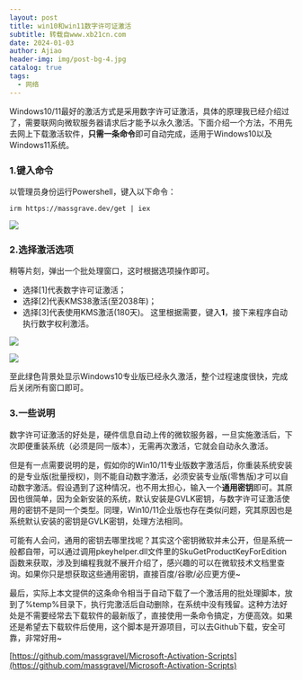 ```yaml
---
layout: post
title: win10和win11数字许可证激活
subtitle: 转载自www.xb21cn.com
date: 2024-01-03
author: Ajiao
header-img: img/post-bg-4.jpg
catalog: true
tags:
  - 网络
---
```

Windows10/11最好的激活方式是采用数字许可证激活，具体的原理我已经介绍过了，需要联网向微软服务器请求后才能予以永久激活。下面介绍一个方法，不用先去网上下载激活软件，**只需一条命令**即可自动完成，适用于Windows10以及Windows11系统。

### 1.键入命令

以管理员身份运行Powershell，键入以下命令：

`irm https://massgrave.dev/get | iex`

[![](https://www.xb21cn.com/wp-content/uploads/2022/12/%E5%BE%AE%E4%BF%A1%E5%9B%BE%E7%89%87_20221205091033.png)](https://www.xb21cn.com/wp-content/uploads/2022/12/%E5%BE%AE%E4%BF%A1%E5%9B%BE%E7%89%87_20221205091033.png)

### 2.选择激活选项

稍等片刻，弹出一个批处理窗口，这时根据选项操作即可。
- 选择[1]代表数字许可证激活；
- 选择[2]代表KMS38激活(至2038年)；
- 选择[3]代表使用KMS激活(180天)。
这里根据需要，键入**1**，接下来程序自动执行数字权利激活。

[![](https://www.xb21cn.com/wp-content/uploads/2022/12/%E5%BE%AE%E4%BF%A1%E5%9B%BE%E7%89%87_20221205091116.png)](https://www.xb21cn.com/wp-content/uploads/2022/12/%E5%BE%AE%E4%BF%A1%E5%9B%BE%E7%89%87_20221205091116.png)

[![](https://www.xb21cn.com/wp-content/uploads/2022/12/%E5%BE%AE%E4%BF%A1%E5%9B%BE%E7%89%87_20221205091139.png)](https://www.xb21cn.com/wp-content/uploads/2022/12/%E5%BE%AE%E4%BF%A1%E5%9B%BE%E7%89%87_20221205091139.png)

至此绿色背景处显示Windows10专业版已经永久激活，整个过程速度很快，完成后关闭所有窗口即可。
### 3.一些说明

数字许可证激活的好处是，硬件信息自动上传的微软服务器，一旦实施激活后，下次即便重装系统（必须是同一版本），无需再次激活，它就会自动永久激活。

但是有一点需要说明的是，假如你的Win10/11专业版数字激活后，你重装系统安装的是专业版(批量授权)，则不能自动数字激活，必须安装专业版(零售版)才可以自动数字激活。假设遇到了这种情况，也不用太担心，输入一个**通用密钥**即可。其原因也很简单，因为全新安装的系统，默认安装是GVLK密钥，与数字许可证激活使用的密钥不是同一个类型。同理，Win10/11企业版也存在类似问题，究其原因也是系统默认安装的密钥是GVLK密钥，处理方法相同。

可能有人会问，通用的密钥去哪里找呢？其实这个密钥微软并未公开，但是系统一般都自带，可以通过调用pkeyhelper.dll文件里的SkuGetProductKeyForEdition函数来获取，涉及到编程我就不展开介绍了，感兴趣的可以在微软技术文档里查询。如果你只是想获取这些通用密钥，直接百度/谷歌/必应更方便~

最后，实际上本文提供的这条命令相当于自动下载了一个激活用的批处理脚本，放到了%temp%目录下，执行完激活后自动删除，在系统中没有残留。这种方法好处是不需要经常去下载软件的最新版了，直接使用一条命令搞定，方便高效。如果还是希望去下载软件后使用，这个脚本是开源项目，可以去Github下载，安全可靠，非常好用~

[https://github.com/massgravel/Microsoft-Activation-Scripts](https://github.com/massgravel/Microsoft-Activation-Scripts)